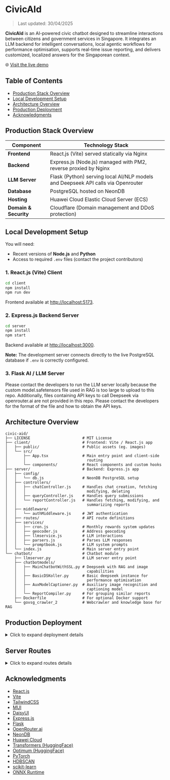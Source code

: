 # CivicAId

> Last updated: 30/04/2025

**CivicAId** is an AI-powered civic chatbot designed to streamline interactions between citizens and government services in Singapore. It integrates an LLM backend for intelligent conversations, local agentic workflows for performance optimisation, supports real-time issue reporting, and delivers customized, localized answers for the Singaporean context.

🌐 [Visit the live demo](https://civic-aid.ziwyy.com)

## Table of Contents

- [Production Stack Overview](#production-stack-overview)
- [Local Development Setup](#local-development-setup)
- [Architecture Overview](#architecture-overview)
- [Production Deployment](#production-deployment)
- [Acknowledgments](#acknowledgments)

## Production Stack Overview

| Component       | Technology Stack                              |
| --------------- | --------------------------------------------- |
| **Frontend**    | React.js (Vite) served statically via Nginx |
| **Backend**     | Express.js (Node.js) managed with PM2, reverse proxied by Nginx |
| **LLM Server**  | Flask (Python) serving local AI/NLP models and Deepseek API calls via Openrouter |
| **Database**    | PostgreSQL hosted on NeonDB |
| **Hosting**     | Huawei Cloud Elastic Cloud Server (ECS) |
| **Domain & Security** | Cloudflare (Domain management and DDoS protection) |

## Local Development Setup

You will need:
- Recent versions of **Node.js** and **Python**
- Access to required `.env` files (contact the project contributors)

### 1. React.js (Vite) Client

```bash
cd client
npm install
npm run dev
```

Frontend available at [http://localhost:5173](http://localhost:5173).

### 2. Express.js Backend Server

```bash
cd server
npm install
npm start
```

Backend available at [http://localhost:3000](http://localhost:3000).

**Note:** The development server connects directly to the live PostgreSQL database if `.env` is correctly configured.

### 3. Flask AI / LLM Server

Please contact the developers to run the LLM server locally because the custom model.safetensors file used in RAG is too large to upload to this repo.
Additionally, files containing API keys to call Deepseek via openrouter.ai are not provided in this repo. Please contact the developers for the format of the file and how to obtain the API keys.

## Architecture Overview

```
civic-aid/
├── LICENSE                       # MIT License
├── client/                       # Frontend: Vite / React.js app
│   ├── public/                   # Public assets (eg. images)
│   └── src/
│       ├── App.tsx               # Main entry point and client-side
│       │                           routing
│       └── components/           # React components and custom hooks
├── server/                       # Backend: Express.js app
│   ├── config/
│   │   └── db.js                 # NeonDB PostgreSQL setup
│   ├── controllers/
│   │   ├── chatController.js     # Handles chat creation, fetching
│   │   │                           modifying, deleting
│   │   ├── queryController.js    # Handles query submissions
│   │   └── reportController.js   # Handles fetching, modifying, and
│   │                               summarizing reports
│   ├── middleware/
│   │   └── authMiddleware.js     # JWT authentication 
│   ├── routes/                   # API route definitions
│   ├── services/
│   │   ├── cron.js               # Monthly rewards system updates
│   │   ├── geocoder.js           # Address geocoding
│   │   ├── llmservice.js         # LLM interactions
│   │   ├── parsers.js            # Parses LLM responses
│   │   └── promptbook.js         # LLM system prompts
│   └── index.js                  # Main server entry point
└── chatbot/                      # Chatbot module
    ├── llmserver.py              # LLM server entry point
    ├── chatbotmodels/
    │   ├── MainChatbotWithSSL.py # Deepseek with RAG and image
    │   │                           capabilities
    │   ├── BasicDSKoller.py      # Basic deepseek instance for 
    │   │                           performance optimisation
    │   ├── AuxModelCaptioner.py  # Auxiliary image recognition and 
    │   │                           captioning model
    │   └── ReportCompiler.py     # For grouping similar reports
    ├── Dockerfile                # For optional Docker support
    └── govsg_crawler_2           # Webcrawler and knowledge base for RAG
```

## Production Deployment

<details>
<summary>Click to expand deployment details</summary>

- **Frontend**  
  Built using `npm run build` and served via Nginx.

- **Backend**  
  Hosted with `pm2` and reverse proxied by Nginx (`/server/*` routes).

- **LLM Server**  
  Flask server hosted locally. Optional Docker support available.

- **Database**  
  PostgreSQL database hosted on NeonDB.

- **Domain and Security**  
  Managed through Cloudflare for DNS and DDoS protection.

_Nginx configuration files available upon request._

_model.safetensors file available upon request._
 
</details>

## Server Routes

<details>
<summary>Click to expand routes details</summary>

### Authentication routes
`POST /register`
```ts
Request {
    username: string,
    email: string,
    password: string
}

Response {
    success: boolean,
    error: undefined | string
}
```
`POST /login`
```ts
Request {
    username: string,
    password: string
}

Response {
    id: number,
    username: string,
    email: string,
    permissions: Array<string>
} | {
    error: string
}
```
`POST /logout`
```ts
Request {
    null
}

Response {
    success: boolean,
    error: undefined | string
}
```
`GET /protected`
```ts
Response {
    id: number,
    username: string,
    email: string,
    permissions: Array<string>,
    iat: string,
    exp: string
} | {
    error: string
}
```

### Chat routes
`POST /chats`
```ts
Request {
    chatId: string,
    title: string,
    type: string,
    createdAt: string
}

Response {
    success: boolean,
    error: undefined | string
}
```
`PATCH /chats/:chatId`
```ts
Request {
    title: string
}

Response {
    success: boolean,
    error: undefined | string
}
```
`GET /chats`
```ts
Response Array<{
    id: string,
    user_id: number,
    type: string,
    created_at: string,
    title: string
}> | {
    error: string
}
```
`GET /chats/:chatId`
```ts
Response Array<{
    id: string,
    user_id: number,
    chat_id: string,
    created_at: string,
    user_prompt: string,
    media_url: Array<string>,
    query_address: string,
    system_prompt: string,
    response: string,
    sources: Array<string>,
    is_valid: boolean,
    to_reply: boolean,
    query_confidence: number | null
}> | {
    error: string
}
```
`DELETE /chats/:chatId`
```ts
Response {
    success: boolean
} | {
    error: string
}
```

### Query routes
`POST /query`
```ts
Request {
    media: File | undefined,
    prompt: string,
    latitude: string,
    longitude: string,
    chatId: string
}

Response {
    title: string,
    media: string | undefined,
    summary: string,
    urgency: number,
    recommendedSteps: string,
    agency: string,
    sources: Array<string> | undefined,
    valid: true
} | {
    answer: string,
    sources: Array<string> | undefined,
    valid: true
    media: string | undefined
} | {
    valid: false
} | {
    error: string
}
```

### Reporting routes
`GET /reports/:id`
```ts
Response {
    id: string,
    user_id: number,
    chat_id: string,
    title: string,
    description: string,
    media_url: Array<string>,
    incident_address: string,
    agency: string,
    recommended_steps: string,
    urgency: number,
    report_confidence: number,
    status: 'pending' | 'in progress' | 'resolved' | 'rejected',
    created_at: string,
    resolved_at: string | null,
    is_public: boolean,
    upvote_count: number,
    remarks: string
} | {
    error: string
}
```
`GET /reports`
```ts
Response Array<{
    id: string,
    user_id: number,
    chat_id: string,
    title: string,
    description: string,
    media_url: Array<string>,
    longitude: string,
    latitude: string,
    agency: string,
    recommended_steps: string,
    urgency: number,
    report_confidence: number,
    status: 'pending' | 'in progress' | 'resolved' | 'rejected',
    created_at: string,
    resolved_at: string | null,
    is_public: boolean,
    upvote_count: number,
    remarks: string
}> | {
    error: string
}
```
`GET /reports/public`
```ts
Response Array<{
    id: string,
    user_id: number,
    chat_id: string,
    title: string,
    description: string,
    media_url: Array<string>,
    longitude: string,
    latitude: string,
    agency: string,
    recommended_steps: string,
    urgency: number,
    report_confidence: number,
    status: 'pending' | 'in progress' | 'resolved' | 'rejected',
    created_at: string,
    resolved_at: string | null,
    is_public: boolean,
    upvote_count: number,
    remarks: string
}> | {
    error: string
}
```
`PATCH /reports/:id`,
```ts
Request {
    newStatus: 'pending' | 'in progress' | 'resolved' | 'rejected',
    remarks: string
}

Response {
    id: string,
    user_id: number,
    chat_id: string,
    title: string,
    description: string,
    media_url: Array<string>,
    incident_address: string,
    agency: string,
    recommended_steps: string,
    urgency: number,
    report_confidence: number,
    status: 'pending' | 'in progress' | 'resolved' | 'rejected',
    created_at: string,
    resolved_at: string | null,
    is_public: boolean,
    upvote_count: number,
    remarks: string
} | {
    error: string
}
```
`POST /reports/set_is_public/:id`
```ts
Request {
    is_public: boolean
}

Response {
    success: boolean,
    error: undefined | string
}
```
`GET /reports/upvote_status`
```ts
Response Array<string> | {
    error: string
}
```
`POST /reports/upvote/:id`
```ts
Request {
}

Response {
    upvote_count: number
} | {
    error: string
}
```
`POST /reports/undo_upvote/:id`
```ts
Request {
}

Response {
    upvote_count: number
} | {
    error: string
}
```

### Commenting routes
`POST /comments`
```ts
Request {
    text: string,
    report_id: string,
    parent_id: undefined | number
}

Response {
    success: boolean,
    error: undefined | string
}
```
`GET /comments/:id`
```ts
Response Array<Comment>

Comment: {
    id: number,
    report_id: string,
    text: null | string,
    upvote_count: number,
    parent_id: null | number,
    created_at: string,
    deleted: boolean,
    children: Array<Comment>
}
```
`PATCH /comment/:id`
```ts
Request {
    text: string
}

Response {
    success: boolean,
    error: undefined | string
}
```
`DELETE /comment/:id`
```ts
Response {
    success: boolean,
    error: undefined | string
}
```

### Government routes
`GET /gov/reports`
```ts
Request {
    include_resolved: undefined | 1
}

Response Array<
    {
        id: string,
        user_id: number,
        chat_id: string,
        title: string,
        description: string,
        media_url: Array<string>,
        incident_address: string,
        agency: string,
        recommended_steps: string,
        urgency: number,
        report_confidence: number,
        status: 'pending' | 'in progress' | 'resolved' | 'rejected',
        created_at: string,
        resolved_at: string | null,
        is_public: boolean,
        upvote_count: number,
        remarks: string
    } | {
        valid: false
    }
> | {
    error: string
}
```

`PATCH /gov/reports/:id`
```ts
Request {
    newStatus: "pending" | "in progress" | "resolved" | "rejected",
    remarks: string
}

Response {
    id: string,
    user_id: number,
    chat_id: string,
    title: string,
    description: string,
    media_url: Array<string>,
    incident_address: string,
    agency: string,
    recommended_steps: string,
    urgency: number,
    report_confidence: number,
    status: 'pending' | 'in progress' | 'resolved' | 'rejected',
    created_at: string,
    resolved_at: string | null,
    is_public: boolean,
    upvote_count: number,
    remarks: string
} | {
    error: string
}
```

`GET /gov/reports_summary`
```ts
Request {
    newStatus: 'pending' | 'in progress' | 'resolved' | 'rejected'
}

Response Array<
    {
        summary: string,
        description: string,
        agency: string,
        recommendedSteps: string,
        urgency: number,
        confidence: number,
        valid: true
    } | {
        valid: false
    }
> | {
    error: string
}
```

### Notification routes
`GET /notifications`
```ts
Response Array<{
    id: number,
    created_at: string,
    user_id: number | null,
    target: 'USER' | 'ADMIN' | 'ALL',
    text: {
        en: string,
        cn: string,
        ms: string,
        ta: string
    },
    link: string,
    read: boolean
}>
```

`POST /notifications/:id`
```ts
Response {
    success: boolean,
    error: undefined | string
}
```

### Miscellaneous routes
`POST /translate`
```ts
Request {
    text: string,
    target:"ENGLISH" | "CHINESE" | "MALAY" | "TAMIL" | undefined
}

Response {
    text: string
}
```

</details>

## Acknowledgments

- [React.js](https://react.dev/)
- [Vite](https://vitejs.dev/)
- [TailwindCSS](https://tailwindcss.com/)
- [MUI](https://mui.com/)
- [DaisyUI](https://daisyui.com/)
- [Express.js](https://expressjs.com/)
- [Flask](https://flask.palletsprojects.com/)
- [OpenRouter.ai](https://openrouter.ai/)
- [NeonDB](https://neon.tech/)
- [Huawei Cloud](https://www.huaweicloud.com/)
- [Transformers (HuggingFace)](https://huggingface.co/docs/transformers) 
- [Optimum (HuggingFace)](https://huggingface.co/docs/optimum)
- [PyTorch](https://pytorch.org/docs/stable/)
- [HDBSCAN](https://hdbscan.readthedocs.io/) 
- [scikit-learn](https://scikit-learn.org/stable/)
- [ONNX Runtime](https://onnxruntime.ai/) 
